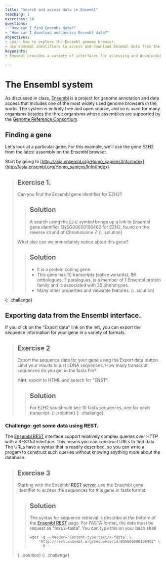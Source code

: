 ```yaml
---
title: "Search and access data in Ensembl"
teaching: 1
exercises: 10
questions:
- "How can I find Ensembl data?"
- "How can I download and access Ensembl data?"
objectives:
- Learn how to explore the Ensembl genome browser.
- Use Ensembl identifiers to access and download Ensembl data from the command line
keypoints:
- Ensembl provides a variety of interfaces for accessing and downloading data.

---
```


# The Ensembl system

As discussed in class, [Ensembl][ensembl] is a project for genome annotation and data
access that includes one of the most widely used genome browsers in the world. The system
is entirely free and open source, and so is used for many organisms besides the three
organisms whose assemblies are supported by the [Genome Reference Consortium][grc]. 

## Finding a gene

Let's look at a particular gene.  For this example, we'll use the gene EZH2 from the
latest assembly on the Ensembl browser. 

Start by going to
[http://asia.ensembl.org/Homo_sapiens/Info/Index](http://asia.ensembl.org/Homo_sapiens/Info/Index).

> ## Exercise 1. 
> 
> Can you find the Ensembl gene identifier for EZH2?
> 
> > ## Solution
> > 
> > A search using the `EZH2` symbol brings up a link to Ensembl gene identifier
> > ENSG00000106462 for EZH2, found on the reverse strand of Chromosome 7.
> {: .solution} 
>
>   What else can we immediately notice about this gene?
>
> > ## Solution
> >
> > -  It  is a protein coding gene.
> > -  This gene has 10 transcripts (splice variants), 86 orthologues, 7 paralogues, is a
> >    member of 1 Ensembl protein family and is associated with 35 phenotypes.
> > -  Many other properties and viewable features.
> {: .solution} 
>
{: .challenge}

## Exporting data from the Ensembl interface.

If you click on the "Export data" link on the left, you can export the sequence
information for your gene in a variety of formats.

> ## Exercise 2
> 
> Export the sequence data for your gene using the Export data button. Limit your results to
> just cDNA sequences.  How many transcript sequences do you get in the fasta file? 
> 
> **Hint**: export to HTML and search for "ENST".
> 
> > ## Solution
> > 
> > For EZH2 you should see 10 fasta sequences, one for each transcript.
> {: .solution}
{: .challenge}

### Challenge: get some data using REST.

The [Ensembl REST][rest] interface support relatively complex queries over HTTP with a RESTful
interface. This means you can construct URLs to find data. The URLs have a syntax that is
readily described, so you can write a progam to construct such queries without knowing
anything more about the database.

> ## Exercise 3
> 
> Starting with the Ensembl [REST server][rest], use the Ensembl gene identifier to access
> the sequences for this gene in fasta format.
> 
> > ## Solution
> > 
> > The syntax for sequence retrieval is describe at the bottom of the [Ensembl REST][rest]
> > page. For FASTA format, the data must be request as "text/x-fasta".  You can type this on
> > your bash shell
> > 
> >     wget -q --header='Content-type:text/x-fasta' \
> >         "http://rest.ensembl.org/sequence/id/ENSG00000106462" \
> >          -O -
> > 
> {: .solution}
{: .challenge}



[ensembl]: http://asia.ensembl.org/index.html
[ebi]: http://www.ebi.ac.uk/
[biomart]: http://www.biomart.org
[wtsi]: http://www.sanger.ac.uk/
[archives]: http://asia.ensembl.org/info/website/archives/index.html
[pre]: http://pre.ensembl.org/index.html
[grc]: https://www.ncbi.nlm.nih.gov/grc
[rest]: http://rest.ensembl.org/
